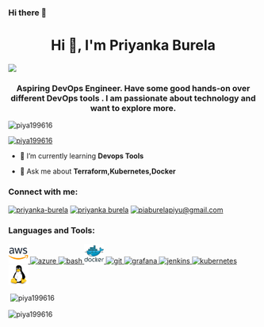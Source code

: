 ### Hi there 👋

<h1 align="center">Hi 👋, I'm Priyanka Burela</h1>
<image align="center" width="1200" src="https://cdn.faun.dev/prod/media/public/original_images/DevOps-min.gif">
<h3 align="center">Aspiring DevOps Engineer. Have some good hands-on over different DevOps tools . I am passionate about technology and want to explore more.</h3>

<p align="left"> <img src="https://komarev.com/ghpvc/?username=piya199616&label=Profile%20views&color=0e75b6&style=flat" alt="piya199616" /> </p>

<p align="left"> <a href="https://github.com/ryo-ma/github-profile-trophy"><img src="https://github-profile-trophy.vercel.app/?username=piya199616" alt="piya199616" /></a> </p>

- 🌱 I’m currently learning **Devops Tools**

- 💬 Ask me about **Terraform,Kubernetes,Docker**

<h3 align="left">Connect with me:</h3>
<p align="left">
<a href="https://linkedin.com/in/priyanka-burela" target="blank"><img align="center" src="https://raw.githubusercontent.com/rahuldkjain/github-profile-readme-generator/master/src/images/icons/Social/linked-in-alt.svg" alt="priyanka-burela" height="30" width="40" /></a>
<a href="https://priyanka-burela.hashnode.dev/" target="blank"><img align="center" src="https://raw.githubusercontent.com/rahuldkjain/github-profile-readme-generator/master/src/images/icons/Social/hashnode.svg" alt="priyanka burela" height="30" width="40" /></a>
<a href="https://medium.com/@piaburelapiyu" target="blank"><img align="center" src="https://raw.githubusercontent.com/rahuldkjain/github-profile-readme-generator/master/src/images/icons/Social/medium.svg" alt="piaburelapiyu@gmail.com" height="30" width="40" /></a>
</p>

<h3 align="left">Languages and Tools:</h3>
<p align="left"> <a href="https://aws.amazon.com" target="_blank" rel="noreferrer"> <img src="https://raw.githubusercontent.com/devicons/devicon/master/icons/amazonwebservices/amazonwebservices-original-wordmark.svg" alt="aws" width="40" height="40"/> </a> <a href="https://azure.microsoft.com/en-in/" target="_blank" rel="noreferrer"> <img src="https://www.vectorlogo.zone/logos/microsoft_azure/microsoft_azure-icon.svg" alt="azure" width="40" height="40"/> </a> <a href="https://www.gnu.org/software/bash/" target="_blank" rel="noreferrer"> <img src="https://www.vectorlogo.zone/logos/gnu_bash/gnu_bash-icon.svg" alt="bash" width="40" height="40"/> </a> <a href="https://www.docker.com/" target="_blank" rel="noreferrer"> <img src="https://raw.githubusercontent.com/devicons/devicon/master/icons/docker/docker-original-wordmark.svg" alt="docker" width="40" height="40"/> </a> <a href="https://git-scm.com/" target="_blank" rel="noreferrer"> <img src="https://www.vectorlogo.zone/logos/git-scm/git-scm-icon.svg" alt="git" width="40" height="40"/> </a> <a href="https://grafana.com" target="_blank" rel="noreferrer"> <img src="https://www.vectorlogo.zone/logos/grafana/grafana-icon.svg" alt="grafana" width="40" height="40"/> </a> <a href="https://www.jenkins.io" target="_blank" rel="noreferrer"> <img src="https://www.vectorlogo.zone/logos/jenkins/jenkins-icon.svg" alt="jenkins" width="40" height="40"/> </a> <a href="https://kubernetes.io" target="_blank" rel="noreferrer"> <img src="https://www.vectorlogo.zone/logos/kubernetes/kubernetes-icon.svg" alt="kubernetes" width="40" height="40"/> </a> <a href="https://www.linux.org/" target="_blank" rel="noreferrer"> <img src="https://raw.githubusercontent.com/devicons/devicon/master/icons/linux/linux-original.svg" alt="linux" width="40" height="40"/> </a> </p>

<p>&nbsp;<img align="center" src="https://github-readme-stats.vercel.app/api?username=piya199616&show_icons=true&locale=en" alt="piya199616" /></p>

<p><img align="center" src="https://github-readme-streak-stats.herokuapp.com/?user=piya199616&" alt="piya199616" /></p>


